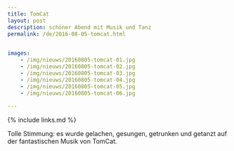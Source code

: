 ```yaml
---
title: TomCat
layout: post
description: schöner Abend mit Musik und Tanz
permalink: /de/2016-08-05-tomcat.html

    
images: 
    - /img/nieuws/20160805-tomcat-01.jpg
    - /img/nieuws/20160805-tomcat-02.jpg
    - /img/nieuws/20160805-tomcat-03.jpg
    - /img/nieuws/20160805-tomcat-04.jpg
    - /img/nieuws/20160805-tomcat-05.jpg
    - /img/nieuws/20160805-tomcat-06.jpg
    
---
```


{% include links.md %}

Tolle Stimmung: es wurde gelachen, gesungen, getrunken und getanzt auf der fantastischen Musik von TomCat.

